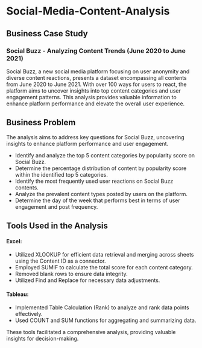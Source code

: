 # Social-Media-Content-Analysis

## Business Case Study
### Social Buzz - Analyzing Content Trends (June 2020 to June 2021)

Social Buzz, a new social media platform focusing on user anonymity and diverse content reactions, presents a dataset encompassing all contents from June 2020 to June 2021. With over 100 ways for users to react, the platform aims to uncover insights into top content categories and user engagement patterns. This analysis provides valuable information to enhance platform performance and elevate the overall user experience.

## Business Problem

The analysis aims to address key questions for Social Buzz, uncovering insights to enhance platform performance and user engagement.

   - Identify and analyze the top 5 content categories by popularity score on Social Buzz.
   - Determine the percentage distribution of content by popularity score within the identified top 5 categories.
   - Identify the most frequently used user reactions on Social Buzz contents.
   - Analyze the prevalent content types posted by users on the platform.
   - Determine the day of the week that performs best in terms of user engagement and post frequency.

## Tools Used in the Analysis

#### Excel:
  - Utilized XLOOKUP for efficient data retrieval and merging across sheets using the Content ID as a connector.
  - Employed SUMIF to calculate the total score for each content category.
  - Removed blank rows to ensure data integrity.
  - Utilized Find and Replace for necessary data adjustments.

#### Tableau:
  - Implemented Table Calculation (Rank) to analyze and rank data points effectively.
  - Used COUNT and SUM functions for aggregating and summarizing data.

These tools facilitated a comprehensive analysis, providing valuable insights for decision-making.

